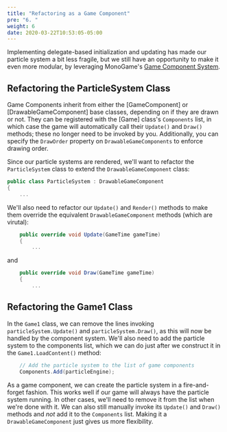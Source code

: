 ```yaml
---
title: "Refactoring as a Game Component"
pre: "6. "
weight: 6
date: 2020-03-22T10:53:05-05:00
---
```

Implementing delegate-based initialization and updating has made our particle system a bit less fragile, but we still have an opportunity to make it even more modular, by leveraging MonoGame's [Game Component System](https://gavsdevblog.wordpress.com/2016/09/04/monogame-components-and-services/).

## Refactoring the ParticleSystem Class

Game Components inherit from either the [GameComponent] or [DrawableGameComponent] base classes, depending on if they are drawn or not.  They can be registered with the [Game] class's `Components` list, in which case the game will automatically call their `Update()` and `Draw()` methods; these no longer need to be invoked by you.  Additionally, you can specify the `DrawOrder` property on `DrawableGameComponents` to enforce drawing order.

Since our particle systems are rendered, we'll want to refactor the `ParticleSystem` class to extend the `DrawableGameComponent` class:

```csharp 
public class ParticleSystem : DrawableGameComponent
{
    ...

```

We'll also need to refactor our `Update()` and `Render()` methods to make them override the equivalent `DrawableGameComponent` methods (which are virutal):

```csharp
    public override void Update(GameTime gameTime)
    {
        ...
```

and 

```csharp 
    public override void Draw(GameTime gameTime)
    {
        ...
```

## Refactoring the Game1 Class

In the `Game1` class, we can remove the lines invoking `particleSystem.Update()` and `particleSystem.Draw()`, as this will now be handled by the component system.  We'll also need to add the particle system to the components list, which we can do just after we construct it in the `Game1.LoadContent()` method:

```csharp 
    // Add the particle system to the list of game components
    Components.Add(particleEngine);
```

As a game component, we can create the particle system in a fire-and-forget fashion.  This works well if our game will always have the particle system running.  In other cases, we'll need to remove it from the list when we're done with it.  We can also still manually invoke its `Update()` and `Draw()` methods and _not_ add it to the `Components` list.  Making it a `DrawableGameComponent` just gives us more flexibility.